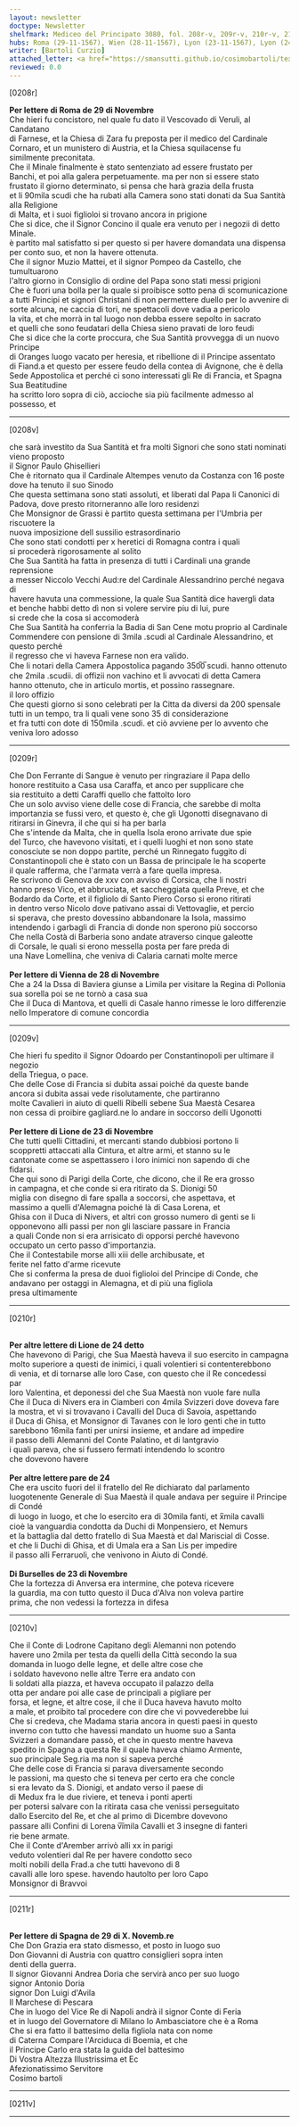 ```yaml
---
layout: newsletter
doctype: Newsletter
shelfmark: Mediceo del Principato 3080, fol. 208r-v, 209r-v, 210r-v, 211r-v
hubs: Roma (29-11-1567), Wien (28-11-1567), Lyon (23-11-1567), Lyon (24-11-1567), Lyon (24-11-1567), Bruxelles (23-11-1567), Espana (29-11-1567)
writer: [Bartoli Curzio]
attached_letter: <a href="https://smansutti.github.io/cosimobartoli/texts/2978_122/">2978_122</a>
reviewed: 0.0
---
```


[0208r]  
  
  
<strong>Per lettere di Roma de 29 di Novembre</strong>  
Che hieri fu concistoro, nel quale fu dato il Vescovado di Veruli, al Candatano  
di Farnese, et la Chiesa di Zara fu preposta per il medico del Cardinale  
Cornaro, et un munistero di Austria, et la Chiesa squilacense fu  
similmente preconitata.  
Che il Minale finalmente è stato sentenziato ad essere frustato per  
Banchi, et poi alla galera perpetuamente. ma per non si essere stato  
frustato il giorno determinato, si pensa che harà grazia della frusta  
et li 90mila scudi che ha rubati alla Camera sono stati donati da Sua Santità alla Religione  
di Malta, et i suoi figlioloi si trovano ancora in prigione  
Che si dice, che il Signor Concino il quale era venuto per i negozii di detto Minale.  
è partito mal satisfatto si per questo si per havere domandata una dispensa  
per conto suo, et non la havere ottenuta.  
Che il signor Muzio Mattei, et il signor Pompeo da Castello, che tumultuarono  
l'altro giorno in Consiglio di ordine del Papa sono stati messi prigioni  
Che è fuori una bolla per la quale si proibisce sotto pena di scomunicazione  
a tutti Principi et signori Christani di non permettere duello per lo avvenire di  
sorte alcuna, ne caccia di tori, ne spettacoli dove vadia a pericolo  
la vita, et che morrà in tal luogo non debba essere sepolto in sacrato  
et quelli che sono feudatari della Chiesa sieno pravati de loro feudi  
Che si dice che la corte proccura, che Sua Santità provvegga di un nuovo Principe  
di Oranges luogo vacato per heresia, et ribellione di il Principe assentato  
di Fiand.a et questo per essere feudo della contea di Avignone, che è della  
Sede Appostolica et perché ci sono interessati gli Re di Francia, et Spagna Sua Beatitudine  
ha scritto loro sopra di ciò, accioche sia più facilmente admesso al possesso, et  
  
---  

[0208v]  
  
  
che sarà investito da Sua Santità et fra molti Signori che sono stati nominati vieno proposto  
il Signor Paulo Ghisellieri  
Che è ritornato qua il Cardinale Altempes venuto da Costanza con 16 poste  
dove ha tenuto il suo Sinodo  
Che questa settimana sono stati assoluti, et liberati dal Papa li Canonici di  
Padova, dove presto ritorneranno alle loro residenzi  
Che Monsignor de Grassi è partito questa settimana per l'Umbria per riscuotere la  
nuova imposizione dell sussilio estrasordinario  
Che sono stati condotti per x heretici di Romagna contra i quali  
si procederà rigorosamente al solito  
Che Sua Santità ha fatta in presenza di tutti i Cardinali una grande reprensione  
a messer Niccolo Vecchi Aud:re del Cardinale Alessandrino perché negava di  
havere havuta una commessione, la quale Sua Santità dice havergli data  
et benche habbi detto dì non si volere servire piu di lui, pure  
si crede che la cosa si accomoderà  
Che Sua Santità ha conferria la Badia di San Cene motu proprio al Cardinale  
Commendere con pensione di 3mila .scudi al Cardinale Alessandrino, et questo perché  
il regresso che vi haveva Farnese non era valido.  
Che li notari della Camera Appostolica pagando 350̅0̅ scudi. hanno ottenuto  
che 2mila .scudii. di offizii non vachino et li avvocati di detta Camera  
hanno ottenuto, che in articulo mortis, et possino rassegnare.  
il loro offizio  
Che questi giorno si sono celebrati per la Citta da diversi da 200 spensale  
tutti in un tempo, tra li quali vene sono 35 di considerazione  
et fra tutti con dote di 150mila .scudi. et ciò avviene per lo avvento che  
veniva loro adosso  
  
---  

[0209r]  
  
  
Che Don Ferrante di Sangue è venuto per ringraziare il Papa dello  
honore restituito a Casa usa Caraffa, et anco per supplicare che  
sia restituito a detti Caraffi quello che fattolto loro  
Che un solo avviso viene delle cose di Francia, che sarebbe di molta  
importanzia se fussi vero, et questo è, che gli Ugonotti disegnavano di  
ritirarsi in Ginevra, il che qui si ha per barla  
Che s'intende da Malta, che in quella Isola erono arrivate due spie  
del Turco, che havevono visitati, et i quelli luoghi et non sono state  
conosciute se non doppo partite, perché un Rinnegato fuggito di  
Constantinopoli che è stato con un Bassa de principale le ha scoperte  
il quale rafferma, che l'armata verrà a fare quella impresa.  
Re scrivono di Genova de xxv con avviso di Corsica, che li nostri  
hanno preso Vico, et abbruciata, et saccheggiata quella Preve, et che  
Bodardo da Corte, et il figliolo di Santo Piero Corso si erono ritirati  
in dentro verso Nicolo dove pativano assai di Vettovaglie, et percio  
si sperava, che presto dovessino abbandonare la Isola, massimo  
intendendo i garbagli di Francia di donde non sperono più soccorso  
Che nella Costà di Barberia sono andate atraverso cinque galeotte  
di Corsale, le quali si erono messella posta per fare preda di  
una Nave Lomellina, che veniva di Calaria carnati molte merce  
<br/><strong>Per lettere di Vienna de 28 di Novembre</strong>  
Che a 24 la Dssa di Baviera giunse a Limila per visitare la Regina di Pollonia  
sua sorella poi se ne tornò a casa sua  
Che il Duca di Mantova, et quelli di Casale hanno rimesse le loro differenzie  
nello Imperatore di comune concordia  
  
---  

[0209v]  
  
  
Che hieri fu spedito il Signor Odoardo per Constantinopoli per ultimare il negozio  
della Triegua, o pace.  
Che delle Cose di Francia si dubita assai poiché da queste bande  
ancora si dubita assai vede risolutamente, che partiranno  
molte Cavalieri in aiuto di quelli Ribelli sebene Sua Maestà Cesarea  
non cessa di proibire gagliard.ne lo andare in soccorso delli Ugonotti  
<br/><strong>Per lettere di Lione de 23 di Novembre</strong>  
Che tutti quelli Cittadini, et mercanti stando dubbiosi portono li  
scoppretti attaccati alla Cintura, et altre armi, et stanno su le  
cantonate come se aspettassero i loro inimici non sapendo di che  
fidarsi.  
Che qui sono di Parigi della Corte, che dicono, che il Re era grosso  
in campagna, et che conde si era ritirato da S. Dionigi 50  
miglia con disegno di fare spalla a soccorsi, che aspettava, et  
massimo a quelli d'Alemagna poiché là di Casa Lorena, et  
Ghisa con il Duca di Nivers, et altri con grosso numero di genti se li  
opponevono alli passi per non gli lasciare passare in Francia  
a quali Conde non si era arrisicato di opporsi perché havevono  
occupato un certo passo d'importanzia.  
Che il Contestabile morse alli xiii delle archibusate, et  
ferite nel fatto d'arme ricevute  
Che si conferma la presa de duoi figlioloi del Principe di Conde, che  
andavano per ostaggi in Alemagna, et di più una figliola  
presa ultimamente  
  
---  

[0210r]  
  
  
<br/><strong>Per altre lettere di Lione de 24 detto</strong>  
Che havevono di Parigi, che Sua Maestà haveva il suo esercito in campagna  
molto superiore a questi de inimici, i quali volentieri si contenterebbono  
di venia, et di tornarse alle loro Case, con questo che il Re concedessi  
par  
loro Valentina, et deponessi del che Sua Maestà non vuole fare nulla  
Che il Duca di Nivers era in Ciamberi con 4mila Svizzeri dove doveva fare  
la mostra, et vi si trovavano i Cavalli del Duca di Savoia, aspettando  
il Duca di Ghisa, et Monsignor di Tavanes con le loro genti che in tutto  
sarebbono 16mila fanti per unirsi insieme, et andare ad impedire  
il passo delli Alemanni del Conte Palatino, et di lantgravio  
i quali pareva, che si fussero fermati intendendo lo scontro  
che dovevono havere  
<br/><strong>Per altre lettere pare de 24</strong>  
Che era uscito fuori del il fratello del Re dichiarato dal parlamento  
luogotenente Generale di Sua Maestà il quale andava per seguire il Principe di Condé  
di luogo in luogo, et che lo esercito era di 30mila fanti, et x̅mila cavalli  
cioè la vanguardia condotta da Duchi di Monpensiero, et Nemurs  
et la battaglia dal detto fratello di Sua Maestà et dal Mariscial di Cosse.  
et che li Duchi di Ghisa, et di Umala era a San Lis per impedire  
il passo alli Ferraruoli, che venivono in Aiuto di Condé.  
<br/><strong>Di Burselles de 23 di Novembre</strong>  
Che la fortezza di Anversa era intermine, che poteva ricevere  
la guardia, ma con tutto questo il Duca d'Alva non voleva partire  
prima, che non vedessi la fortezza in difesa  
  
---  

[0210v]  
  
  
Che il Conte di Lodrone Capitano degli Alemanni non potendo  
havere uno 2mila per testa da quelli della Città secondo la sua  
domanda in luogo delle legne, et delle altre cose che  
i soldato havevono nelle altre Terre era andato con  
li soldati alla piazza, et haveva occupato il palazzo della  
otta per andare poi alle case de principali a pigliare per  
forsa, et legne, et altre cose, il che il Duca haveva havuto molto  
a male, et proibito tal procedere con dire che vi povvederebbe lui  
Che si credeva, che Madama staria ancora in questi paesi in questo  
inverno con tutto che havessi mandato un huome suo a Santa  
Svizzeri a domandare passò, et che in questo mentre haveva  
spedito in Spagna a questa Re il quale haveva chiamo Armente,  
suo principale Seg.ria ma non si sapeva perché  
Che delle cose di Francia si parava diversamente secondo  
le passioni, ma questo che si teneva per certo era che concle  
si era levato da S. Dionigi, et andato verso il paese di  
di Medux fra le due riviere, et teneva i ponti aperti  
per potersi salvare con la ritirata casa che venissi perseguitato  
dallo Esercito del Re, et che al primo di Dicembre dovevono  
passare alli Confini di Lorena v̅i̅mila Cavalli et 3 insegne di fanteri  
rie bene armate.  
Che il Conte d'Arember arrivò alli xx in parigi  
veduto volentieri dal Re per havere condotto seco  
molti nobili della Frad.a che tutti havevono di 8  
cavalli alle loro spese. havendo hautolto per loro Capo  
Monsignor di Bravvoi  
  
---  

[0211r]  
  
  
<br/><strong>Per lettere di Spagna de 29 di X. Novemb.re</strong>  
Che Don Grazia era stato dismesso, et posto in luogo suo  
Don Giovanni di Austria con quattro consiglieri sopra inten  
denti della guerra.  
Il signor Giovanni Andrea Doria che servirà anco per suo luogo  
signor Antonio Doria  
signor Don Luigi d'Avila  
Il Marchese di Pescara  
Che in luogo del Vice Re di Napoli andrà il signor Conte di Feria  
et in luogo del Governatore di Milano lo Ambasciatore che è a Roma  
Che si era fatto il battesimo della figliola nata con nome  
di Caterna Compare l'Arciduca di Boemia, et che  
il Principe Carlo era stata la guida del battesimo  
Di Vostra Altezza Illustrissima et Ec  
Afezionatissimo Servitore  
Cosimo bartoli  
  
---  

[0211v]  
  
  
  
---  

